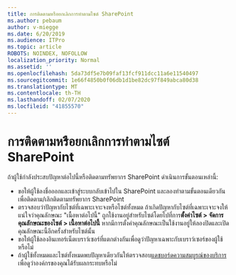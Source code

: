 ```yaml
---
title: การติดตามหรือยกเลิกการทำตามไซต์ SharePoint
ms.author: pebaum
author: v-miegge
ms.date: 6/20/2019
ms.audience: ITPro
ms.topic: article
ROBOTS: NOINDEX, NOFOLLOW
localization_priority: Normal
ms.assetid: ''
ms.openlocfilehash: 5da73df5e7b09faf13fcf911dcc11a6e11540497
ms.sourcegitcommit: 1e66f4850b0f06db1d1be82dc97f849abca80d38
ms.translationtype: MT
ms.contentlocale: th-TH
ms.lasthandoff: 02/07/2020
ms.locfileid: "41855570"
---
```

# <a name="follow-or-un-follow-a-sharepoint-site"></a>การติดตามหรือยกเลิกการทำตามไซต์ SharePoint

ถ้าผู้ใช้กำลังประสบปัญหาต่อไปนี้หรือติดตามทรัพยากร SharePoint ดำเนินการขั้นตอนเหล่านี้:

* ขอให้ผู้ใช้ลงชื่อออกและเข้าสู่ระบบกลับเข้าไปใน SharePoint และลองทำตามขั้นตอนเดียวกันเพื่อติดตาม/เลิกติดตามทรัพยากร SharePoint
* ตรวจสอบว่าปัญหากับไซต์ที่เฉพาะเจาะจงหรือไซต์ทั้งหมด ถ้าเกิดปัญหากับไซต์ที่เฉพาะเจาะจงให้แน่ใจว่าคุณลักษณะ "เนื้อหาต่อไปนี้" ถูกใช้งานอยู่สำหรับไซต์โดยไปที่การ**ตั้งค่าไซต์ > จัดการคุณลักษณะของไซต์ > เนื้อหาต่อไปนี้** หากมีการตั้งค่าคุณลักษณะเป็นใช้งานอยู่ให้ลองปิดและเปิดคุณลักษณะนี้อีกครั้งสำหรับไซต์นั้น
* ขอให้ผู้ใช้ลองอินเทอร์เน็ตเบราว์เซอร์ที่แตกต่างกันเพื่อดูว่าปัญหาเฉพาะกับเบราว์เซอร์ของผู้ใช้หรือไม่
* ถ้าผู้ใช้ทั้งหมดและไซต์ทั้งหมดพบปัญหาเดียวกันให้ตรวจสอบ[แดชบอร์ดความสมบูรณ์ของบริการ](https://admin.microsoft.com/AdminPortal/Home#/servicehealth)เพื่อดูว่าองค์กรของคุณได้รับผลกระทบหรือไม่
